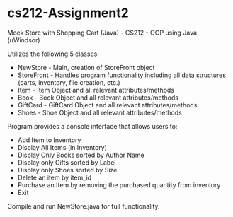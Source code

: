 # cs212-Assignment2
Mock Store with Shopping Cart (Java) - CS212 - OOP using Java (uWindsor)

Utilizes the following 5 classes:
- NewStore - Main, creation of StoreFront object
- StoreFront - Handles program functionality including all data structures (carts, inventory, file creation, etc.)
- Item - Item Object and all relevant attributes/methods
- Book - Book Object and all relevant attributes/methods
- GiftCard - GiftCard Object and all relevant attributes/methods
- Shoes - Shoe Object and all relevant attributes/methods
	
Program provides a console interface that allows users to:
- Add Item to Inventory
- Display All Items (in Inventory)
- Display Only Books sorted by Author Name
- Display only Gifts sorted by Label
- Display only Shoes sorted by Size
- Delete an item by item_id
- Purchase an Item by removing the purchased quantity from inventory
- Exit
	
Compile and run NewStore.java for full functionality.

